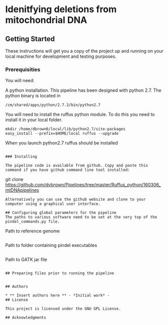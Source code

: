 # Idenitfying deletions from mitochondrial DNA



## Getting Started

These instructions will get you a copy of the project up and running on your local machine for development and testing purposes.

### Prerequisities

You will need:

A python installation. This pipeline has been designed with python 2.7. 
The python binary is located in

```
/cm/shared/apps/python/2.7.3/bin/python2.7
```
You will need to install the ruffus python module. To do this you need to install it in your local folder.
```
mkdir /home/dbrown0/local/lib/python2.7/site-packages
easy_install --prefix=$HOME/local ruffus --upgrade

```
When you launch python2.7 ruffus should be installed

```

### Installing

The pipeline code is available from github. Copy and paste this command if you have github command line tool installed: 
```
git clone https://github.com/dvbrown/Pipelines/tree/master/Ruffus_python/160306_mtDNApipelines
```
Alternatively you can use the github website and clone to your computer using a graphical user interface.

## Configuring global parameters for the pipeline
The paths to various software need to be set at the very top of the pindel_commands.py file.

```
Path to reference genome
```
```
Path to folder containing pindel executables
```
```
Path to GATK jar file
```

## Preparing files prior to running the pipeline


## Authors

* ** Insert authors here ** - *Initial work* - 
## License

This project is licensed under the GNU GPL License.

## Acknowledgments
